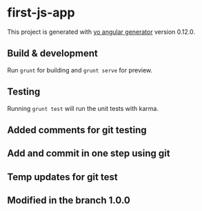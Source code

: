# first-js-app

This project is generated with [yo angular generator](https://github.com/yeoman/generator-angular)
version 0.12.0.

## Build & development

Run `grunt` for building and `grunt serve` for preview.

## Testing

Running `grunt test` will run the unit tests with karma.

## Added comments for git testing

## Add and commit in one step using git

## Temp updates for git test

## Modified in the branch 1.0.0
